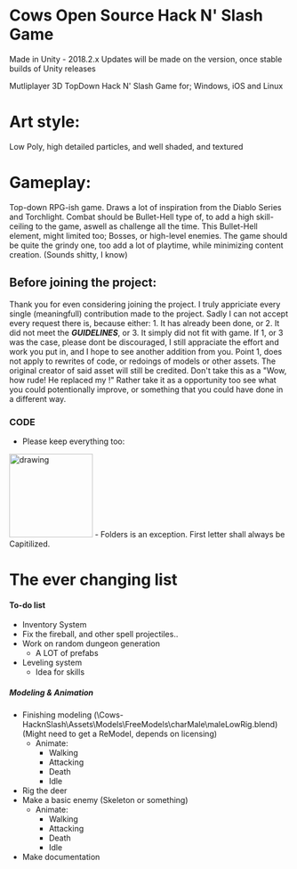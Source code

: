 # Cows Open Source Hack N' Slash Game

Made in Unity - 2018.2.x
Updates will be made on the version, once stable builds of Unity releases

Mutliplayer 3D TopDown Hack N' Slash Game for; Windows, iOS and Linux

Art style:
= 
Low Poly, high detailed particles, and well shaded, and textured

Gameplay:
=
Top-down RPG-ish game. Draws a lot of inspiration from the Diablo Series and Torchlight. 
Combat should be Bullet-Hell type of, to add a high skill-ceiling to the game, aswell as challenge all the time.
This Bullet-Hell element, might limited too; Bosses, or high-level enemies.
The game should be quite the grindy one, too add a lot of playtime, while minimizing content creation. 
(Sounds shitty, I know)

## Before joining the project:
Thank you for even considering joining the project. I truly appriciate every single (meaningfull) contribution made to the project. Sadly I can not accept every request there is, because either: 1. It has already been done, or 2. It did not meet the ___GUIDELINES___, or 3. It simply did not fit with game. If 1, or 3 was the case, please dont be discouraged, I still appraciate the effort and work you put in, and I hope to see another addition from you. 
Point 1, does not apply to rewrites of code, or redoings of models or other assets. The original creator of said asset will still be credited. Don't take this as a "Wow, how rude! He replaced my <insert asset here>!" Rather take it as a opportunity too see what you could potentionally improve, or something that you could have done in a different way.
    
### CODE
- Please keep everything too:
<img src="https://cdn.discordapp.com/attachments/454231546858176512/487641175843405835/Terminology.png" alt="drawing" width="150"/>
- Folders is an exception. First letter shall always be Capitilized.

# The ever changing list
#### To-do list
- Inventory System
- Fix the fireball, and other spell projectiles..
- Work on random dungeon generation    
    - A LOT of prefabs
- Leveling system
    - Idea for skills

##### Modeling & Animation
- Finishing modeling (\Cows-HacknSlash\Assets\Models\FreeModels\charMale\maleLowRig.blend) (Might need to get a ReModel, depends on licensing)
    - Animate:
        - Walking
        - Attacking
        - Death
        - Idle
- Rig the deer
- Make a basic enemy (Skeleton or something) 
    - Animate:
        - Walking
        - Attacking
        - Death
        - Idle
- Make documentation
